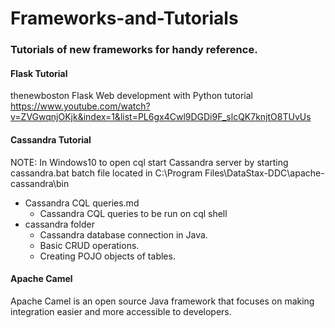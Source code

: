 # Frameworks-and-Tutorials
### Tutorials of new frameworks for handy reference.

#### Flask Tutorial
thenewboston Flask Web development with Python tutorial </br>
https://www.youtube.com/watch?v=ZVGwqnjOKjk&index=1&list=PL6gx4Cwl9DGDi9F_slcQK7knjtO8TUvUs

#### Cassandra Tutorial
NOTE: In Windows10 to open cql start Cassandra server by starting cassandra.bat batch file located in C:\Program Files\DataStax-DDC\apache-cassandra\bin 
* Cassandra CQL queries.md  
  * Cassandra CQL queries to be run on cql shell
* cassandra folder  
  * Cassandra database connection in Java. 
  * Basic CRUD operations. 
  * Creating POJO objects of tables.

#### Apache Camel
Apache Camel is an open source Java framework that focuses on making integration easier and more accessible to developers. 
